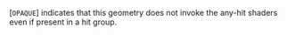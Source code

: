 [`OPAQUE`] indicates that this geometry does not
invoke the any-hit shaders even if present in a hit group.